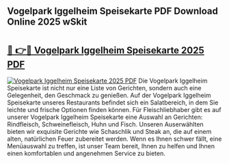 ## Vogelpark Iggelheim Speisekarte PDF Download Online 2025 wSkit

# <h2><a href="http://gcdtc0.nevu.top/?p=Vogelpark+Iggelheim+Speisekarte">🔗 👉🔴 Vogelpark Iggelheim Speisekarte 2025 PDF</a></h2>

[![Vogelpark Iggelheim Speisekarte 2025 PDF](https://i.imgur.com/dBaPXMq.png)](http://gcdtc0.nevu.top/?p=Vogelpark+Iggelheim+Speisekarte)
Die Vogelpark Iggelheim Speisekarte ist nicht nur eine Liste von Gerichten, sondern auch eine Gelegenheit, den Geschmack zu genießen. Auf der Vogelpark Iggelheim Speisekarte unseres Restaurants befindet sich ein Salatbereich, in dem Sie leichte und frische Optionen finden können. Für Fleischliebhaber gibt es auf unserer Vogelpark Iggelheim Speisekarte eine Auswahl an Gerichten: Rindfleisch, Schweinefleisch, Huhn und Fisch. Unseren Auserwählten bieten wir exquisite Gerichte wie Schaschlik und Steak an, die auf einem alten, natürlichen Feuer zubereitet werden. Wenn es Ihnen schwer fällt, eine Menüauswahl zu treffen, ist unser Team bereit, Ihnen zu helfen und Ihnen einen komfortablen und angenehmen Service zu bieten.

